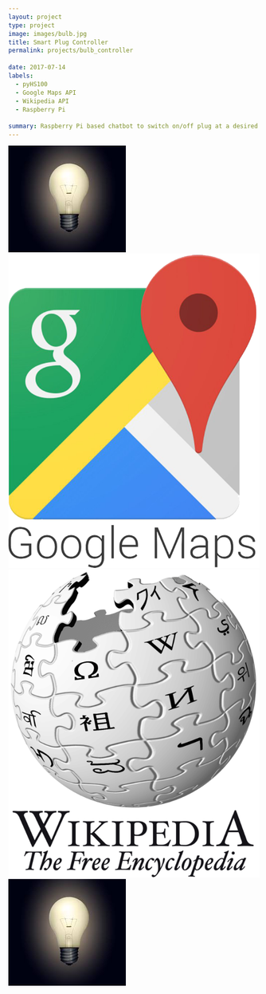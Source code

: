 ```yaml
---
layout: project
type: project
image: images/bulb.jpg
title: Smart Plug Controller
permalink: projects/bulb_controller

date: 2017-07-14
labels:
  - pyHS100
  - Google Maps API
  - Wikipedia API
  - Raspberry Pi

summary: Raspberry Pi based chatbot to switch on/off plug at a desired time.
---
```


<div class="ui small rounded images">
  <img class="ui image" src="../images/bulb.jpg">
  <img class="ui image" src="../images/gmaps.png">
  <img class="ui image" src="../images/wiki.png">
  <img class="ui image" src="../images/bulb.jpg">
</div>
